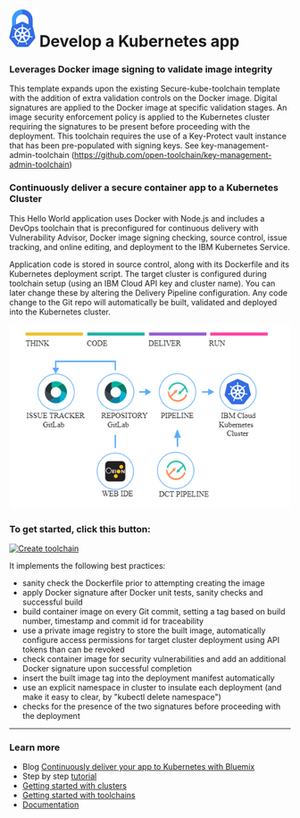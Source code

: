 
# ![Icon](./.bluemix/secure-lock-kubernetes.png) Develop a Kubernetes app

### Leverages Docker image signing to validate image integrity
This template expands upon the existing Secure-kube-toolchain template  with the addition of extra validation controls on the Docker image. Digital signatures are applied to the Docker image at specific validation stages. An image security enforcement policy is applied to the Kubernetes cluster requiring the signatures to be present before proceeding with the deployment. This toolchain requires the use of a Key-Protect vault instance that has been pre-populated with signing keys. See key-management-admin-toolchain (https://github.com/open-toolchain/key-management-admin-toolchain)

### Continuously deliver a secure container app to a Kubernetes Cluster
This Hello World application uses Docker with Node.js and includes a DevOps toolchain that is preconfigured for continuous delivery with Vulnerability Advisor, Docker image signing checking, source control, issue tracking, and online editing, and deployment to the IBM Kubernetes Service.

Application code is stored in source control, along with its Dockerfile and its Kubernetes deployment script.
The target cluster is configured during toolchain setup (using an IBM Cloud API key and cluster name). You can later change these by altering the Delivery Pipeline configuration.
Any code change to the Git repo will automatically be built, validated and deployed into the Kubernetes cluster.

![Icon](./.bluemix/toolchain.png)

### To get started, click this button:
[![Create toolchain](https://https://cloud.ibm.com/devops/graphics/create_toolchain_button.png)](https://dev.console.test.cloud.ibm.com/devops/setup/deploy?repository=https://github.ibm.com/otc-compliance/tekton-ci-compliance)

It implements the following best practices:
- sanity check the Dockerfile prior to attempting creating the image
- apply Docker signature after Docker unit tests, sanity checks and successful build
- build container image on every Git commit, setting a tag based on build number, timestamp and commit id for traceability
- use a private image registry to store the built image, automatically configure access permissions for target cluster deployment using API tokens than can be revoked
- check container image for security vulnerabilities and add an additional Docker signature upon successful completion
- insert the built image tag into the deployment manifest automatically
- use an explicit namespace in cluster to insulate each deployment (and make it easy to clear, by "kubectl delete namespace")
- checks for the presence of the two signatures before proceeding with the deployment

---
### Learn more 

* Blog [Continuously deliver your app to Kubernetes with Bluemix](https://www.ibm.com/blogs/bluemix/2017/07/continuously-deliver-your-app-to-kubernetes-with-bluemix/)
* Step by step [tutorial](https://www.ibm.com/devops/method/tutorials/tc_secure_kube)
* [Getting started with clusters](https://cloud.ibm.com/docs/containers?topic=containers-getting-started)
* [Getting started with toolchains](https://cloud.ibm.com/devops/getting-started)
* [Documentation](https://cloud.ibm.com/docs/services/ContinuousDelivery?topic=ContinuousDelivery-getting-started&pos=2)
